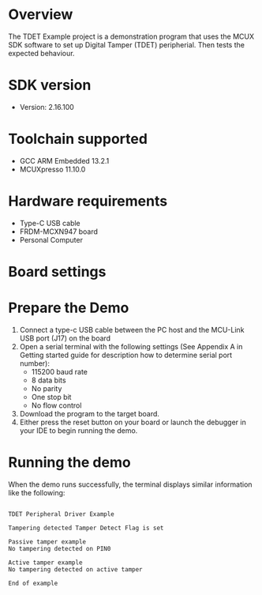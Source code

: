 Overview
========
The TDET Example project is a demonstration program that uses the MCUX SDK software to set up Digital Tamper (TDET) peripherial.
Then tests the expected behaviour.


SDK version
===========
- Version: 2.16.100

Toolchain supported
===================
- GCC ARM Embedded  13.2.1
- MCUXpresso  11.10.0

Hardware requirements
=====================
- Type-C USB cable
- FRDM-MCXN947 board
- Personal Computer

Board settings
==============

Prepare the Demo
================
1.  Connect a type-c USB cable between the PC host and the MCU-Link USB port (J17) on the board
2.  Open a serial terminal with the following settings (See Appendix A in Getting started guide for description how to determine serial port number):
    - 115200 baud rate
    - 8 data bits
    - No parity
    - One stop bit
    - No flow control
3.  Download the program to the target board.
4.  Either press the reset button on your board or launch the debugger in your IDE to begin running the demo.

Running the demo
================
When the demo runs successfully, the terminal displays similar information like the following:
~~~~~~~~~~~~~~~~~~

TDET Peripheral Driver Example

Tampering detected Tamper Detect Flag is set

Passive tamper example
No tampering detected on PIN0

Active tamper example
No tampering detected on active tamper

End of example

~~~~~~~~~~~~~~~~~~

